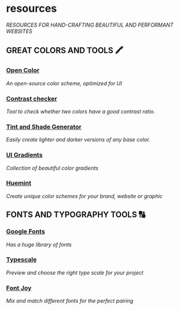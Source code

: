 # resources

_RESOURCES FOR HAND-CRAFTING BEAUTIFUL AND PERFORMANT WEBSITES_

## GREAT COLORS AND TOOLS 🖍️

### [Open Color](https://yeun.github.io/open-color/)

_An open-source color scheme, optimized for UI_

### [Contrast checker](https://coolors.co/contrast-checker/0e2239-b9d0e9)

_Tool to check whether two colors have a good contrast ratio._

### [Tint and Shade Generator](https://maketintsandshades.com/)

_Easily create lighter and darker versions of any base color._

### [UI Gradients](https://uigradients.com/)

_Collection of beautiful color gradients_

### [Huemint](https://huemint.com/)

_Create unique color schemes for your brand, website or graphic_

## FONTS AND TYPOGRAPHY TOOLS 🔠

### [Google Fonts](https://fonts.google.com/)

_Has a huge library of fonts_

### [Typescale](https://typescale.com/)

_Preview and choose the right type scale for your project_

### [Font Joy](https://fontjoy.com/)

_Mix and match different fonts for the perfect pairing_
